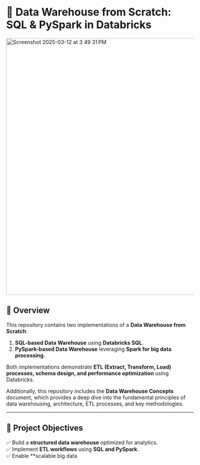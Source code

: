 # 🚀 Data Warehouse from Scratch: SQL & PySpark in Databricks

<img width="690" alt="Screenshot 2025-03-12 at 3 49 31 PM" src="https://github.com/user-attachments/assets/a5d94f46-e748-4a8c-9ff4-2940b321e079" />


## 📌 Overview
This repository contains two implementations of a **Data Warehouse from Scratch**:
1. **SQL-based Data Warehouse** using **Databricks SQL**.
2. **PySpark-based Data Warehouse** leveraging **Spark for big data processing**.

Both implementations demonstrate **ETL (Extract, Transform, Load) processes, schema design, and performance optimization** using Databricks.

Additionally, this repository includes the **Data Warehouse Concepts** document, which provides a deep dive into the fundamental principles of data warehousing, architecture, ETL processes, and key methodologies.


---

## 🎯 Project Objectives
✅ Build a **structured data warehouse** optimized for analytics.  
✅ Implement **ETL workflows** using **SQL and PySpark**.    
✅ Enable **scalable big data
